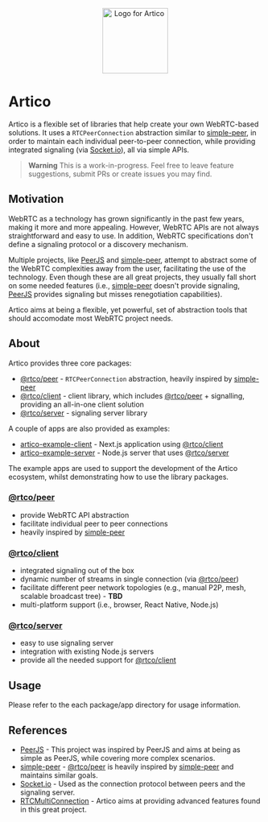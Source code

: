 <p align="center">
  <picture>
  <source media="(prefers-color-scheme: dark)" srcset="https://github.com/matallui/artico/blob/99445e6aaba516abc69ac9c1c8bf32e80c067815/assets/artico-logo-circle.png">
  <img src="https://github.com/matallui/artico/blob/99445e6aaba516abc69ac9c1c8bf32e80c067815/assets/artico-logo-circle.png" width="130" alt="Logo for Artico">
</picture>
</p>

# Artico

Artico is a flexible set of libraries that help create your own WebRTC-based solutions.
It uses a `RTCPeerConnection` abstraction similar to [simple-peer], in order to maintain each individual peer-to-peer connection, while providing integrated signaling (via [Socket.io]), all via simple APIs.

> **Warning**
> This is a work-in-progress. Feel free to leave feature suggestions, submit PRs or create issues you may find.

## Motivation

WebRTC as a technology has grown significantly in the past few years, making it more and more appealing.
However, WebRTC APIs are not always straightforward and easy to use. In addition, WebRTC specifications don't define a signaling protocol or a discovery mechanism.

Multiple projects, like [PeerJS] and [simple-peer], attempt to abstract some of the WebRTC complexities away from the user, facilitating the use of the technology.
Even though these are all great projects, they usually fall short on some needed features (i.e., [simple-peer] doesn't provide signaling, [PeerJS] provides signaling but misses renegotiation capabilities).

Artico aims at being a flexible, yet powerful, set of abstraction tools that should accomodate most WebRTC project needs.

## About

Artico provides three core packages:

- [@rtco/peer] - `RTCPeerConnection` abstraction, heavily inspired by [simple-peer]
- [@rtco/client] - client library, which includes [@rtco/peer] + signalling, providing an all-in-one client solution
- [@rtco/server] - signaling server library

A couple of apps are also provided as examples:

- [artico-example-client] - Next.js application using [@rtco/client]
- [artico-example-server] - Node.js server that uses [@rtco/server]

The example apps are used to support the development of the Artico ecosystem, whilst demonstrating how to use the library packages.

### [@rtco/peer](packages/peer)

- provide WebRTC API abstraction
- facilitate individual peer to peer connections
- heavily inspired by [simple-peer]

### [@rtco/client](packages/client)

- integrated signaling out of the box
- dynamic number of streams in single connection (via [@rtco/peer])
- facilitate different peer network topologies (e.g., manual P2P, mesh, scalable broadcast tree) - **TBD**
- multi-platform support (i.e., browser, React Native, Node.js)

### [@rtco/server](packages/server)

- easy to use signaling server
- integration with existing Node.js servers
- provide all the needed support for [@rtco/client]

## Usage

Please refer to the each package/app directory for usage information.

## References

- [PeerJS] - This project was inspired by PeerJS and aims at being as simple as PeerJS, while covering more complex scenarios.
- [simple-peer] - [@rtco/peer] is heavily inspired by [simple-peer] and maintains similar goals.
- [Socket.io] - Used as the connection protocol between peers and the signaling server.
- [RTCMultiConnection] - Artico aims at providing advanced features found in this great project.

[simple-peer]: https://github.com/feross/simple-peer
[Socket.io]: https://socket.io
[PeerJS]: https://peerjs.com
[RTCMultiConnection]: https://github.com/muaz-khan/RTCMultiConnection
[@rtco/peer]: packages/peer
[@rtco/client]: packages/client
[@rtco/server]: packages/server
[artico-example-client]: apps/example-client
[artico-example-server]: apps/example-server
